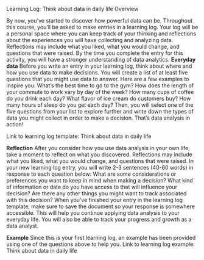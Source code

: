 Learning Log: Think about data in daily life
Overview

By now, you've started to discover how powerful data can be. Throughout this course, you’ll be asked to make entries in a learning log. Your log will be a personal space where you can keep track of your thinking and reflections about the experiences you will have collecting and analyzing data. Reflections may include what you liked, what you would change, and questions that were raised. By the time you complete the entry for this activity, you will have a stronger understanding of data analytics.
**Everyday data**
Before you write an entry in your learning log, think about where and how you use data to make decisions. You will create a list of at least five questions that you might use data to answer. Here are a few examples to inspire you:
What’s the best time to go to the gym?
How does the length of your commute to work vary by day of the week?
How many cups of coffee do you drink each day?
What flavor of ice cream do customers buy?
How many hours of sleep do you get each day?
Then, you will select one of the five questions from your list to explore further and write down the types of data you might collect in order to make a decision. That’s data analysis in action!

Link to learning log template: Think about data in daily life

**Reflection**
After you consider how you use data analysis in your own life, take a moment to reflect on what you discovered. Reflections may include what you liked, what you would change, and questions that were raised. In your new learning log entry, you will write 2-3 sentences (40-60 words) in response to each question below:
What are some considerations or preferences you want to keep in mind when making a decision?
What kind of information or data do you have access to that will influence your decision?
Are there any other things you might want to track associated with this decision?
When you’ve finished your entry in the learning log template, make sure to save the document so your response is somewhere accessible. This will help you continue applying data analysis to your everyday life. You will also be able to track your progress and growth as a data analyst.

**Example**
Since this is your first learning log, an example has been provided using one of the questions above to help you.
Link to learning log example: Think about data in daily life
